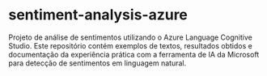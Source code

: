 # sentiment-analysis-azure
Projeto de análise de sentimentos utilizando o Azure Language Cognitive Studio. Este repositório contém exemplos de textos, resultados obtidos e documentação da experiência prática com a ferramenta de IA da Microsoft para detecção de sentimentos em linguagem natural.
